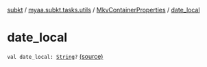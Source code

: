 [subkt](../../index.md) / [myaa.subkt.tasks.utils](../index.md) / [MkvContainerProperties](index.md) / [date_local](./date_local.md)

# date_local

`val date_local: `[`String`](https://kotlinlang.org/api/latest/jvm/stdlib/kotlin/-string/index.html)`?` [(source)](https://github.com/Myaamori/SubKt/blob/0.1.13/src/main/kotlin/myaa/subkt/tasks/utils/mkvmerge.kt#L48)